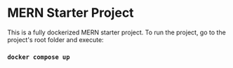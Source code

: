 # MERN Starter Project
This is a fully dockerized MERN starter project. To run the project, go to the project's root folder and execute:

### `docker compose up`